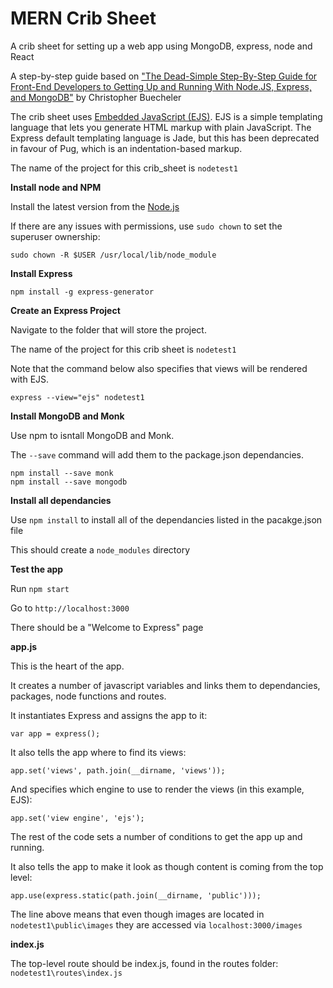 # MERN Crib Sheet
A crib sheet for setting up a web app using MongoDB, express, node and React


A step-by-step guide based on ["The Dead-Simple Step-By-Step Guide for Front-End Developers to Getting Up and Running With Node.JS, Express, and MongoDB"](https://closebrace.com/tutorials/2017-03-02/the-dead-simple-step-by-step-guide-for-front-end-developers-to-getting-up-and-running-with-nodejs-express-and-mongodb)
by Christopher Buecheler  


The crib sheet uses [Embedded JavaScript (EJS)](https://ejs.co).
EJS is a simple templating language that lets you generate HTML markup with plain JavaScript.
The Express default templating language is Jade, but this has been deprecated in favour of Pug, which is an indentation-based markup.

The name of the project for this crib_sheet is ```nodetest1```

**Install node and NPM**

Install the latest version from the [Node.js](https://nodejs.org/en/)

If there are any issues with permissions, use ```sudo chown``` to set the superuser ownership:

```
sudo chown -R $USER /usr/local/lib/node_module
```

**Install Express**

```
npm install -g express-generator
```

**Create an Express Project**

Navigate to the folder that will store the project.

The name of the project for this crib sheet is ```nodetest1```

Note that the command below also specifies that views will be rendered with EJS.

```
express --view="ejs" nodetest1
```

**Install MongoDB and Monk**

Use npm to isntall MongoDB and Monk.

The ```--save``` command will add them to the package.json dependancies.

```
npm install --save monk
npm install --save mongodb
```

**Install all dependancies**

Use ```npm install``` to install all of the dependancies listed in the pacakge.json file

This should create a ```node_modules``` directory

**Test the app**

Run ```npm start```

Go to ```http://localhost:3000```

There should be a "Welcome to Express" page

**app.js**

This is the heart of the app.

It creates a number of javascript variables and links them to dependancies, packages, node functions and routes.

It instantiates Express and assigns the app to it:
```
var app = express();
```

It also tells the app where to find its views:
```
app.set('views', path.join(__dirname, 'views'));
```

And specifies which engine to use to render the views (in this example, EJS):
```
app.set('view engine', 'ejs');
```

The rest of the code sets a number of conditions to get the app up and running.

It also tells the app to make it look as though content is coming from the top level:

```
app.use(express.static(path.join(__dirname, 'public')));
```

The line above means that even though images are located in ```nodetest1\public\images``` they are accessed via ```localhost:3000/images```


**index.js**

The top-level route should be index.js, found in the routes folder: ```nodetest1\routes\index.js```
